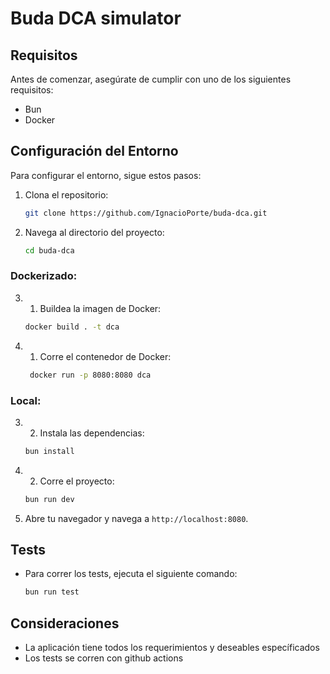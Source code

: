 # Buda DCA simulator

## Requisitos

Antes de comenzar, asegúrate de cumplir con uno de los siguientes requisitos:

- Bun
- Docker

## Configuración del Entorno

Para configurar el entorno, sigue estos pasos:

1. Clona el repositorio:
   ```bash
   git clone https://github.com/IgnacioPorte/buda-dca.git
    ```
2. Navega al directorio del proyecto:
    ```bash
    cd buda-dca
    ```
### Dockerizado:

3. 1. Buildea la imagen de Docker:
   ```bash
   docker build . -t dca
   ```

4. 1. Corre el contenedor de Docker:
   ```bash
    docker run -p 8080:8080 dca
    ```
### Local:

3. 2. Instala las dependencias:
    ```bash
    bun install
    ```
4. 2. Corre el proyecto:
    ```bash
    bun run dev
    ```
5. Abre tu navegador y navega a `http://localhost:8080`.  

## Tests

- Para correr los tests, ejecuta el siguiente comando:
    ```bash
    bun run test
    ```

## Consideraciones
- La aplicación tiene todos los requerimientos y deseables específicados
- Los tests se corren con github actions
